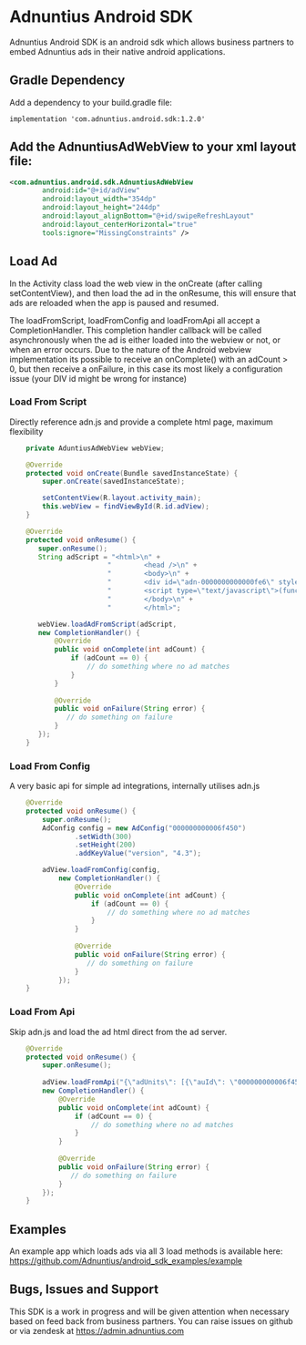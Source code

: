 # Adnuntius Android SDK

Adnuntius Android SDK is an android sdk which allows business partners to embed Adnuntius ads in their native android applications.

## Gradle Dependency


Add a dependency to your build.gradle file:

```
implementation 'com.adnuntius.android.sdk:1.2.0'
```

## Add the AdnuntiusAdWebView to your xml layout file:

```xml
<com.adnuntius.android.sdk.AdnuntiusAdWebView
        android:id="@+id/adView"
        android:layout_width="354dp"
        android:layout_height="244dp"
        android:layout_alignBottom="@+id/swipeRefreshLayout"
        android:layout_centerHorizontal="true"
        tools:ignore="MissingConstraints" />
```

## Load Ad

In the Activity class load the web view in the onCreate (after calling setContentView), and then 
load the ad in the onResume, this will ensure that ads are reloaded when the app is paused and resumed.

The loadFromScript, loadFromConfig and loadFromApi all accept a CompletionHandler.  This completion handler callback
will be called asynchronously when the ad is either loaded into the webview or not, or when an error occurs.  Due to the
nature of the Android webview implementation its possible to receive an onComplete() with an adCount > 0, but then
receive a onFailure, in this case its most likely a configuration issue (your DIV id might be wrong for instance)

### Load From Script

Directly reference adn.js and provide a complete html page, maximum flexibility

```java
    private AduntiusAdWebView webView;

    @Override
    protected void onCreate(Bundle savedInstanceState) {
        super.onCreate(savedInstanceState);

        setContentView(R.layout.activity_main);
        this.webView = findViewById(R.id.adView);
    }

    @Override
    protected void onResume() {
       super.onResume();
       String adScript = "<html>\n" +
                        "        <head />\n" +
                        "        <body>\n" +
                        "        <div id=\"adn-0000000000000fe6\" style=\"display:none\"></div>\n" +
                        "        <script type=\"text/javascript\">(function(d, s, e, t) { e = d.createElement(s); e.type = 'text/java' + s; e.async = 'async'; e.src = 'http' + ('https:' === location.protocol ? 's' : '') + '://cdn.adnuntius.com/adn.js'; t = d.getElementsByTagName(s)[0]; t.parentNode.insertBefore(e, t); })(document, 'script');window.adn = window.adn || {}; adn.calls = adn.calls || []; adn.calls.push(function() { adn.request({ adUnits: [ {auId: '0000000000000fe6', auW: 320, auH: 480 } ]}); });</script>\n" +
                        "        </body>\n" +
                        "        </html>";

       webView.loadAdFromScript(adScript,
       new CompletionHandler() {
           @Override
           public void onComplete(int adCount) {
               if (adCount == 0) {
                   // do something where no ad matches
               }
           }
       
           @Override
           public void onFailure(String error) {
              // do something on failure
           }
       });
    }
```

### Load From Config

A very basic api for simple ad integrations, internally utilises adn.js

```java
    @Override
    protected void onResume() {
        super.onResume();
        AdConfig config = new AdConfig("000000000006f450")
                .setWidth(300)
                .setHeight(200)
                .addKeyValue("version", "4.3");

        adView.loadFromConfig(config,
            new CompletionHandler() {
                @Override
                public void onComplete(int adCount) {
                    if (adCount == 0) {
                        // do something where no ad matches
                    }
                }
            
                @Override
                public void onFailure(String error) {
                   // do something on failure
                }
            });
    }
```


### Load From Api

Skip adn.js and load the ad html direct from the ad server.

```java
    @Override
    protected void onResume() {
        super.onResume();
        
        adView.loadFromApi("{\"adUnits\": [{\"auId\": \"000000000006f450\", \"kv\": [{\"version\":\"10\"}]}]}",
        new CompletionHandler() {
            @Override
            public void onComplete(int adCount) {
                if (adCount == 0) {
                    // do something where no ad matches
                }
            }
        
            @Override
            public void onFailure(String error) {
               // do something on failure
            }
        });
    }
```


## Examples

An example app which loads ads via all 3 load methods is available here: https://github.com/Adnuntius/android_sdk_examples/example


## Bugs, Issues and Support

This SDK is a work in progress and will be given attention when necessary based on feed back from business partners.  You
can raise issues on github or via zendesk at https://admin.adnuntius.com
